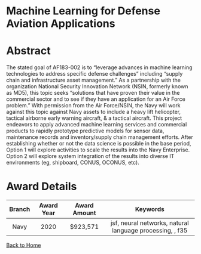 
Machine Learning for Defense Aviation Applications
==================================================

# Abstract


The stated goal of AF183-002 is to “leverage advances in machine learning technologies to address specific defense challenges” including “supply chain and infrastructure asset management.” As a partnership with the organization National Security Innovation Network (NSIN, formerly known as MD5), this topic seeks “solutions that have proven their value in the commercial sector and to see if they have an application for an Air Force problem.” With permission from the Air Force/NSIN, the Navy will work against this topic against Navy assets to include a heavy lift helicopter, tactical airborne early warning aircraft, & a tactical aircraft. This project endeavors to apply advanced machine learning services and commercial products to rapidly prototype predictive models for sensor data, maintenance records and inventory/supply chain management efforts. After establishing whether or not the data science is possible in the base period, Option 1 will explore activities to scale the results into the Navy Enterprise. Option 2 will explore system integration of the results into diverse IT environments (eg, shipboard, CONUS, OCONUS, etc).  

# Award Details

|Branch|Award Year|Award Amount|Keywords|
| :---: | :---: | :---: | :---: |
|Navy|2020|$923,571|jsf, neural networks, natural language processing, , f35|
  
  


[Back to Home](https://github.com/chrischow/dod_sbir_awards/DJ/#1446)